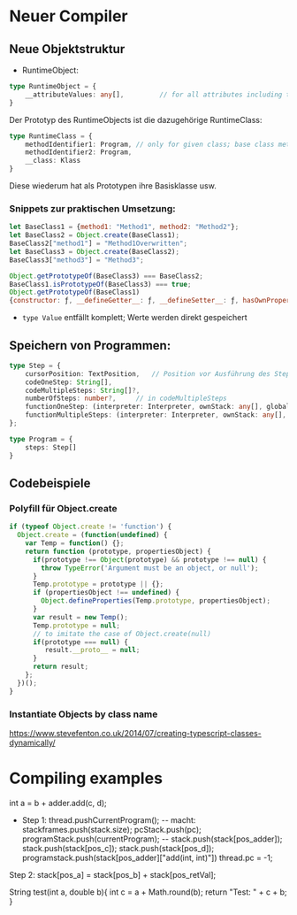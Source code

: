 # Neuer Compiler
## Neue Objektstruktur
 - RuntimeObject:
```typescript
type RuntimeObject = {
    __attributeValues: any[],         // for all attributes including those of base classes
}
```
Der Prototyp des RuntimeObjects ist die dazugehörige RuntimeClass:
```typescript
type RuntimeClass = {
    methodIdentifier1: Program, // only for given class; base class methods are part of prototype-attribute
    methodIdentifier2: Program,
    __class: Klass
}
```
Diese wiederum hat als Prototypen ihre Basisklasse usw.
### Snippets zur praktischen Umsetzung:
```javascript
let BaseClass1 = {method1: "Method1", method2: "Method2"};
let BaseClass2 = Object.create(BaseClass1);
BaseClass2["method1"] = "Method1Overwritten";
let BaseClass3 = Object.create(BaseClass2);
BaseClass3["method3"] = "Method3";

Object.getPrototypeOf(BaseClass3) === BaseClass2;
BaseClass1.isPrototypeOf(BaseClass3) === true;
Object.getPrototypeOf(BaseClass1)
{constructor: ƒ, __defineGetter__: ƒ, __defineSetter__: ƒ, hasOwnProperty: ƒ, __lookupGetter__: ƒ, …}
```

 - `type Value` entfällt komplett; Werte werden direkt gespeichert
## Speichern von Programmen:
```typescript
type Step = {
    cursorPosition: TextPosition,   // Position vor Ausführung des Steps
    codeOneStep: String[],
    codeMultipleSteps: String[]?,
    numberOfSteps: number?,     // in codeMultipleSteps 
    functionOneStep: (interpreter: Interpreter, ownStack: any[], globalStack: any[]): void,
    functionMultipleSteps: (interpreter: Interpreter, ownStack: any[], globalStack: any[]): void,
};

type Program = {
    steps: Step[]
}
```
## Codebeispiele




### Polyfill für Object.create
```javascript
if (typeof Object.create != 'function') {
  Object.create = (function(undefined) {
    var Temp = function() {};
    return function (prototype, propertiesObject) {
      if(prototype !== Object(prototype) && prototype !== null) {
        throw TypeError('Argument must be an object, or null');
      }
      Temp.prototype = prototype || {};
      if (propertiesObject !== undefined) {
        Object.defineProperties(Temp.prototype, propertiesObject);
      }
      var result = new Temp();
      Temp.prototype = null;
      // to imitate the case of Object.create(null)
      if(prototype === null) {
         result.__proto__ = null;
      }
      return result;
    };
  })();
}
```



### Instantiate Objects by class name
https://www.stevefenton.co.uk/2014/07/creating-typescript-classes-dynamically/


# Compiling examples #

int a = b + adder.add(c, d);

 - Step 1:
thread.pushCurrentProgram();
  -- macht:
    stackframes.push(stack.size);
    pcStack.push(pc);
    programStack.push(currentProgram);
  --
  stack.push(stack[pos_adder]); 
  stack.push(stack[pos_c]);
  stack.push(stack[pos_d]);
  programstack.push(stack[pos_adder]["add(int, int)"])
  thread.pc = -1;

Step 2: 
  stack[pos_a] = stack[pos_b] + stack[pos_retVal];


String test(int a, double b){
  int c = a + Math.round(b);
  return "Test: " + c + b;
}


